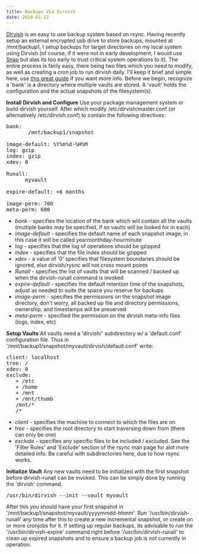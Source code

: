 ```yaml
---
title: Backups Via Dirvish
date: 2010-01-22
---
```


<a href="http://www.dirvish.org/">Dirvish</a> is an easy to use backup system based on rsync. Having recently setup an external encrypted usb drive to store backups, mounted at /mnt/backup1, I setup backups for target directories on my local system using Dirvish (of course, if it were not in early development, I would use <a href="http://morsi.org/projects/snap/">Snap</a> but alas its too early to trust critical system operations to it). The entire process is fairly easy, there being two files which you need to modify, as well as creating a cron job to run dirvish daily. I'll keep it brief and simple here, use <a href="http://wiki.edseek.com/howto:dirvish">this great guide</a> if you want more info. Before we begin, recognize a 'bank' is a directory where multiple vaults are stored. A 'vault' holds the configuration and the actual snapshots of the filesystem(s).
<!--break-->
<b>Install Dirvish and Configure</b>
Use your package management system or build dirvish yourself. After which modify /etc/dirvish/master.conf (or alternatively /etc/dirvish.conf) to contain the following directives:

<pre>
bank:
       /mnt/backup1/snapshot

image-default: %Y%m%d-%H%M
log: gzip
index: gzip
xdev: 0

Runall:
      myvault

expire-default: +6 months

image-perm: 700 
meta-perm: 600
</pre>

<ul>
<li><i>bank</i> - specifies the location of the bank which will contain all the vaults (multiple banks may be specified, if so vaults will be looked for in each)</li>
<li><i>image-default</i> - specifies the default name of each snapshot image, in this case it will be called yearmonthday-hourminute</li>
<li><i>log</i> - specifies that the log of operations should be gzipped </li>
<li><i>index</i> - specifies that the file index should be gzipped</li>
<li><i>xdev</i> - a value of '0' specifies that filesystem boundaries should be ignored, else dirvish/rysnc will not cross mount points</li>
<li><i>Runall</i> - specifies the list of vaults that will be scanned / backed up when the dirvish-runall command is invoked</li>
<li><i>expire-default</i> - specifies the default retention time of the snapshots, adjust as needed to suite the space you reserve for backups</li>
<li><i>image-perm</i> - specifies the permissions on the snapshot image directory, don't worry, all backed up file and directory permissions, ownership, and timestamps will be preserved</li>
<li><i>meta-perm</i> - specified the permission on the dirvish meta-info files (logs, index, etc)</li>
</ul>


<b>Setup Vaults</b>
All vaults need a 'dirvish/' subdirectory w/ a 'default.conf' configuration file. Thus in '/mnt/backup1/snapshot/myvault/dirvish/default.conf' write:

<pre>
client: localhost
tree: /
xdev: 0
exclude: 
   + /etc
   + /home
   + /mnt
   + /mnt/thumb
   /mnt/*
   /*  
</pre>

<ul>
<li><i>client</i> - specifies the machine to connect to which the files are on</li>
<li><i>tree</i> - specifies the root directory to start traversing down from (there can only be one)</li>
<li><i>exclude</i> - specifies any specific files to be included / excluded. See the 'Filter Rules' and 'Exclude' section of the rsync man page for alot more detailed info. Be careful with subdirectories here, due to how rsync works.</li>
</ul>


<b>Initialize Vault</b>
Any new vaults need to be initialized with the first snapshot before dirvish-runall can be invoked. This can be simply done by running the 'dirvish' command.
<pre>/usr/bin/dirvish --init --vault myvault</pre>
After this you should have your first snapshot in '/mnt/backup1/snapshot/myvault/yyyymmdd-hhmm'. Run '/usr/bin/dirvish-runall' any time after this to create a new incremental snapshot, or create on or more cronjobs for it. If setting up regular backups, its advisable to run the '/usr/bin/dirvish-expire' command right before '/usr/bin/dirvish-runall' to clean up expired snapshots and to ensure a backup job is not currently in operation.